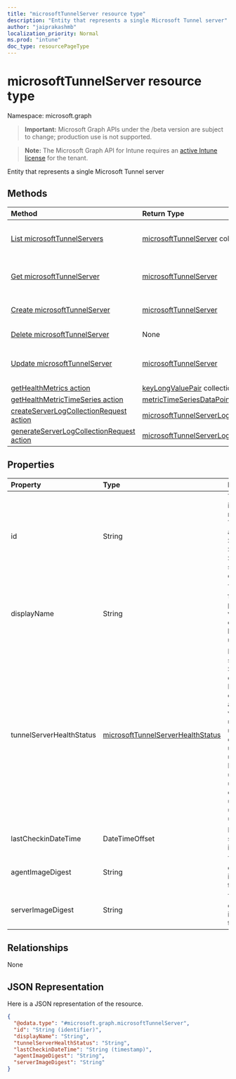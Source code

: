 ```yaml
---
title: "microsoftTunnelServer resource type"
description: "Entity that represents a single Microsoft Tunnel server"
author: "jaiprakashmb"
localization_priority: Normal
ms.prod: "intune"
doc_type: resourcePageType
---
```


# microsoftTunnelServer resource type

Namespace: microsoft.graph

> **Important:** Microsoft Graph APIs under the /beta version are subject to change; production use is not supported.

> **Note:** The Microsoft Graph API for Intune requires an [active Intune license](https://go.microsoft.com/fwlink/?linkid=839381) for the tenant.

Entity that represents a single Microsoft Tunnel server

## Methods
|Method|Return Type|Description|
|:---|:---|:---|
|[List microsoftTunnelServers](../api/intune-mstunnel-microsofttunnelserver-list.md)|[microsoftTunnelServer](../resources/intune-mstunnel-microsofttunnelserver.md) collection|List properties and relationships of the [microsoftTunnelServer](../resources/intune-mstunnel-microsofttunnelserver.md) objects.|
|[Get microsoftTunnelServer](../api/intune-mstunnel-microsofttunnelserver-get.md)|[microsoftTunnelServer](../resources/intune-mstunnel-microsofttunnelserver.md)|Read properties and relationships of the [microsoftTunnelServer](../resources/intune-mstunnel-microsofttunnelserver.md) object.|
|[Create microsoftTunnelServer](../api/intune-mstunnel-microsofttunnelserver-create.md)|[microsoftTunnelServer](../resources/intune-mstunnel-microsofttunnelserver.md)|Create a new [microsoftTunnelServer](../resources/intune-mstunnel-microsofttunnelserver.md) object.|
|[Delete microsoftTunnelServer](../api/intune-mstunnel-microsofttunnelserver-delete.md)|None|Deletes a [microsoftTunnelServer](../resources/intune-mstunnel-microsofttunnelserver.md).|
|[Update microsoftTunnelServer](../api/intune-mstunnel-microsofttunnelserver-update.md)|[microsoftTunnelServer](../resources/intune-mstunnel-microsofttunnelserver.md)|Update the properties of a [microsoftTunnelServer](../resources/intune-mstunnel-microsofttunnelserver.md) object.|
|[getHealthMetrics action](../api/intune-mstunnel-microsofttunnelserver-gethealthmetrics.md)|[keyLongValuePair](../resources/intune-shared-keylongvaluepair.md) collection|Not yet documented|
|[getHealthMetricTimeSeries action](../api/intune-mstunnel-microsofttunnelserver-gethealthmetrictimeseries.md)|[metricTimeSeriesDataPoint](../resources/intune-mstunnel-metrictimeseriesdatapoint.md) collection|Not yet documented|
|[createServerLogCollectionRequest action](../api/intune-mstunnel-microsofttunnelserver-createserverlogcollectionrequest.md)|[microsoftTunnelServerLogCollectionResponse](../resources/intune-mstunnel-microsofttunnelserverlogcollectionresponse.md)|Not yet documented|
|[generateServerLogCollectionRequest action](../api/intune-mstunnel-microsofttunnelserver-generateserverlogcollectionrequest.md)|[microsoftTunnelServerLogCollectionResponse](../resources/intune-mstunnel-microsofttunnelserverlogcollectionresponse.md)|Not yet documented|

## Properties
|Property|Type|Description|
|:---|:---|:---|
|id|String|The unique identifier for the managed server. This id is assigned at enrollment time. Supports: $delete. $Update, $insert, $skip, $top is not supported. Read-only.|
|displayName|String|The display name for the server. This property is required when a server is created and cannot be cleared during updates.|
|tunnelServerHealthStatus|[microsoftTunnelServerHealthStatus](../resources/intune-mstunnel-microsofttunnelserverhealthstatus.md)|Indicates the server's health Status as of the last evaluation time. Health is evaluated every 60 seconds, and the possible values are: unknown, healthy, unhealthy, warning, offline, upgradeInProgress, upgradeFailed. Possible values are: `unknown`, `healthy`, `unhealthy`, `warning`, `offline`, `upgradeInProgress`, `upgradeFailed`, `unknownFutureValue`.|
|lastCheckinDateTime|DateTimeOffset|Indicates when the server last checked in|
|agentImageDigest|String|The digest of the current agent image running on this server|
|serverImageDigest|String|The digest of the current server image running on this server|

## Relationships
None

## JSON Representation
Here is a JSON representation of the resource.
<!-- {
  "blockType": "resource",
  "keyProperty": "id",
  "@odata.type": "microsoft.graph.microsoftTunnelServer"
}
-->
``` json
{
  "@odata.type": "#microsoft.graph.microsoftTunnelServer",
  "id": "String (identifier)",
  "displayName": "String",
  "tunnelServerHealthStatus": "String",
  "lastCheckinDateTime": "String (timestamp)",
  "agentImageDigest": "String",
  "serverImageDigest": "String"
}
```
